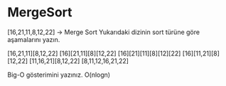 # MergeSort
 [16,21,11,8,12,22] -> Merge Sort
 Yukarıdaki dizinin sort türüne göre aşamalarını yazın.

 [16,21,11][8,12,22]
 [16][21,11][8][12,22]
 [16][21][11][8][12][22]
 [16][11,21][8][12,22]
 [11,16,21][8,12,22]
 [8,11,12,16,21,22]

 Big-O gösterimini yazınız.
 O(nlogn)
